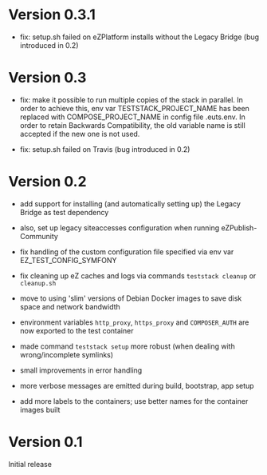 Version 0.3.1
=============

* fix: setup.sh failed on eZPlatform installs without the Legacy Bridge (bug introduced in 0.2)

Version 0.3
===========

* fix: make it possible to run multiple copies of the stack in parallel.
  In order to achieve this, env var TESTSTACK_PROJECT_NAME has been replaced with COMPOSE_PROJECT_NAME in config file .euts.env.
  In order to retain Backwards Compatibility, the old variable name is still accepted if the new one is not used.

* fix: setup.sh failed on Travis (bug introduced in 0.2)

Version 0.2
===========

* add support for installing (and automatically setting up) the Legacy Bridge as test dependency

* also, set up legacy siteaccesses configuration when running eZPublish-Community

* fix handling of the custom configuration file specified via env var EZ_TEST_CONFIG_SYMFONY

* fix cleaning up eZ caches and logs via commands `teststack cleanup` or `cleanup.sh`

* move to using 'slim' versions of Debian Docker images to save disk space and network bandwidth

* environment variables `http_proxy`, `https_proxy` and `COMPOSER_AUTH` are now exported to the test container

* made command `teststack setup` more robust (when dealing with wrong/incomplete symlinks)

* small improvements in error handling

* more verbose messages are emitted during build, bootstrap, app setup

* add more labels to the containers; use better names for the container images built

Version 0.1
===========

Initial release
